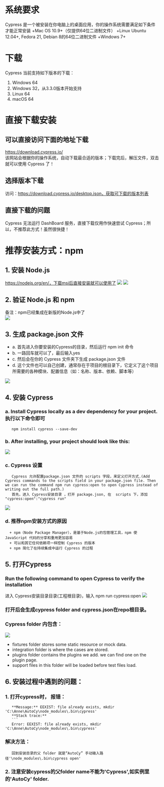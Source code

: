 # 系统要求
Cypress 是一个被安装在你电脑上的桌面应用，你的操作系统需要满足如下条件才能正常安装
+Mac OS 10.9+（仅提供64位二进制文件）
+Linux Ubuntu 12.04+, Fedora 21, Debian 8的64位二进制文件
+Windows 7+

# 下载
Cypress 当前支持如下版本的下载：
1. Windows 64
2. Windows 32，从3.3.0版本开始支持
3. Linux 64
4. macOS 64

# 直接下载安装
## 可以直接访问下面的地址下载   
https://download.cypress.io/   
该网站会根据你的操作系统，自动下载最合适的版本；下载完后，解压文件，双击就可以使用 Cypress 了！   
## 选择版本下载
访问：https://download.cypress.io/desktop.json，获取可下载的版本列表
## 直接下载的问题
Cypress 无法运行 DashBoard 服务，直接下载仅用作快速尝试 Cypress；所以，不推荐此方式！虽然很快捷！

# 推荐安装方式：npm
## 1. 安装 Node.js
https://nodejs.org/en/，下载msi后直接安装就可以使用了
<img src="https://github.com/annezhangprivate/annezhangprivate/blob/main/Cypress/Image/setup1.jpg">
<img src="https://github.com/annezhangprivate/annezhangprivate/blob/main/Cypress/Image/msi2.jpg">

## 2. 验证 Node.js 和 npm
备注：npm已经集成在新版的Node.js中了   
<img src="https://github.com/annezhangprivate/annezhangprivate/blob/main/Cypress/Image/%E9%AA%8C%E8%AF%81Node%20and%20npm.jpg">

## 3. 生成 package.json 文件
+ a. 首先进入你要安装的Cypress的目录，然后运行 npm init 命令
+ b. 一路回车就可以了，最后输入yes
+ c. 然后会在你的 Cypress 文件夹下生成  package.json  文件
+ d. 这个文件也可以自己创建，通常存在于项目的根目录下，它定义了这个项目所需要的各种模块、配置信息（如：名称、版本、依赖、脚本等）
<img src="https://github.com/annezhangprivate/annezhangprivate/blob/main/Cypress/Image/%E7%94%9F%E6%88%90package%E6%96%87%E4%BB%B6.jpg">

## 4. 安装 Cypress
### a. Install Cypress locally as a dev dependency for your project. 执行以下命令即可   
       npm install cypress --save-dev
### b. After installing, your project should look like this:
<img src="https://github.com/annezhangprivate/annezhangprivate/blob/main/Cypress/Image/folder%20tree.jpg">

### c. Cypress 设置   
       Cypress 允许配置package.json 文件的 scripts 字段，来定义打开方式.(Add Cypress commands to the scripts field in your package.json file. Then we can run the command npm run cypress:open to open Cypress instead of writing out the full path.)
       首先，进入 Cypress安装目录 ，打开 package.json, 在  scripts 下，添加 "cypress:open":"cypress run"  
<img src="https://github.com/annezhangprivate/annezhangprivate/blob/main/Cypress/Image/Cypress%20setting.jpg">           

### d. 推荐npm安装方式的原因   
      + npm（Node Package Manager），是基于Node.js的包管理工具，npm 使 JavaScript 代码的分享和重用更加容易   
      + 可以和其它任何依赖项一样控制 Cypress 的版本   
      + npm 简化了在持续集成中运行 Cypress 的过程   
      
## 5. 打开Cypress
### Run the following command to open Cypress to verify the installation 
进入 Cypress安装目录目录(工程根目录)，输入
       npm run cypress:open
<img src="https://github.com/annezhangprivate/annezhangprivate/blob/main/Cypress/Image/Open%20cypress.jpg"> 

### 打开后会生成cypress folder and cypress.json在repo根目录。
### Cypress folder 内包含：
<img src="https://github.com/annezhangprivate/annezhangprivate/blob/main/Cypress/Image/cypress%20folder%20tree.jpg"> 

+ fixtures folder stores some static resource or mock data.   
+ integration folder is where the cases are stored.  
+ plugins folder contains the plugins we add. we can find one on the plugin page.
+ support files in this folder will be loaded before test files load.   


## 6. 安装过程中遇到的问题：
### 1. 打开cypress时， 报错：
       **Message:** EEXIST: file already exists, mkdir 'C:\Anne\AutoCy\node_modules\.bin\cypress'   
       **Stack trace:**
       ```
       Error: EEXIST: file already exists, mkdir 'C:\Anne\AutoCy\node_modules\.bin\cypress'
### 解决方法：    
       回到安装目录的父 folder 就是“AutoCy” 手动输入路径'\node_modules\.bin\cypress open'
       
### 2. 注意安装cypress的父folder name不能为'Cypress',如实例里的'AutoCy' folder.
